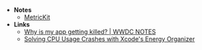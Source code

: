 - **Notes**
	- [MetricKit](../MetricKit.md)
- **Links**
	- [Why is my app getting killed? | WWDC NOTES](https://www.wwdcnotes.com/notes/wwdc20/10078/)
	- [Solving CPU Usage Crashes with Xcode's Energy Organizer](https://swiftrocks.com/debug-cpu-exceptions-xcode-energy-reports)